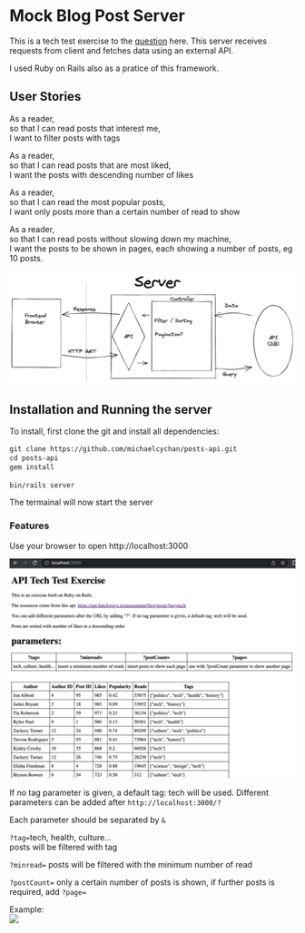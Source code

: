 # Mock Blog Post Server

This is a tech test exercise to the [question](./question.md) here. This server receives requests from client and fetches data using an external API.  

I used Ruby on Rails also as a pratice of this framework.

## User Stories

As a reader,  
so that I can read posts that interest me,  
I want to filter posts with tags  

As a reader,  
so that I can read posts that are most liked,  
I want the posts with descending number of likes  

As a reader,  
so that I can read the most popular posts,  
I want only posts more than a certain number of read to show  

As a reader,  
so that I can read posts without slowing down my machine,  
I want the posts to be shown in pages, each showing a number of posts, eg 10 posts.  

<img src="./diagram.png">

## Installation and Running the server
To install, first clone the git and install all dependencies:
```
git clone https://github.com/michaelcychan/posts-api.git
cd posts-api
gem install

bin/rails server
```
The termainal will now start the server  
  
### Features
Use your browser to open http://localhost:3000  

<img src="./posts-api-1.png" width=750>

If no tag parameter is given, a default tag: tech will be used. Different parameters can be added after ```http://localhost:3000/?```  

Each parameter should be separated by ```&```

```?tag=```tech, health, culture...   
posts will be filtered with tag   
   
```?minread=```
posts will be filtered with the minimum number of read

```?postCount=```
only a certain number of posts is shown, if further posts is required, add ```?page=```

Example:  
<img src="./posts-api-2.png" width=750>